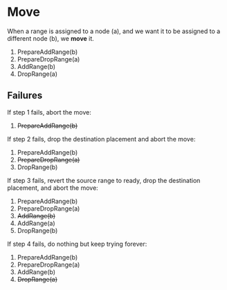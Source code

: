 # Move

When a range is assigned to a node (a), and we want it to be assigned to a
different node (b), we **move** it.

1. PrepareAddRange(b)
2. PrepareDropRange(a)
3. AddRange(b)
4. DropRange(a)

## Failures

If step 1 fails, abort the move:

1. <strike>PrepareAddRange(b)</strike>

If step 2 fails, drop the destination placement and abort the move:

1. PrepareAddRange(b)
2. <strike>PrepareDropRange(a)</strike>
3. DropRange(b)

If step 3 fails, revert the source range to ready, drop the destination
placement, and abort the move:

1. PrepareAddRange(b)
2. PrepareDropRange(a)
3. <strike>AddRange(b)</strike>
4. AddRange(a)
5. DropRange(b)

If step 4 fails, do nothing but keep trying forever:

1. PrepareAddRange(b)
2. PrepareDropRange(a)
3. AddRange(b)
4. <strike>DropRange(a)</strike>
